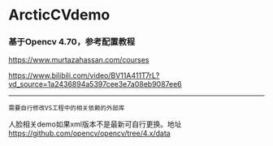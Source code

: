 # ArcticCVdemo
### 基于Opencv 4.70，参考配置教程
https://www.murtazahassan.com/courses

https://www.bilibili.com/video/BV11A411T7rL?vd_source=1a2436894a5397cee3e7a08eb9087ee6

***

```
需要自行修改VS工程中的相关依赖的外部库
```


人脸相关demo如果xml版本不是最新可自行更换。地址
https://github.com/opencv/opencv/tree/4.x/data
